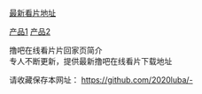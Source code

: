 [最新看片地址](https://luba.tou9.top/)

[产品1](https://euuf.tou9.top)
[产品2](https://luba.tou9.top)


撸吧在线看片片回家页简介  
专人不断更新，提供最新撸吧在线看片下载地址

请收藏保存本网址：  https://github.com/2020luba/-

